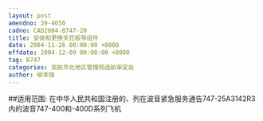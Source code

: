 ```yaml
---
layout: post
amendno: 39-4650
cadno: CAD2004-B747-20
title: 安装和更换天花板带组件
date: 2004-11-26 00:00:00 +0800
effdate: 2004-12-09 00:00:00 +0800
tag: B747
categories: 民航华北地区管理局适航审定处
author: 柳本强
---
```


##适用范围:
在中华人民共和国注册的、列在波音紧急服务通告747-25A3142R3内的波音747-400和-400D系列飞机

